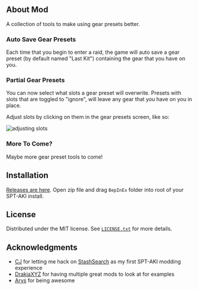 ## About Mod

A collection of tools to make using gear presets better.

### Auto Save Gear Presets

Each time that you begin to enter a raid, the game will auto save a gear preset (by default named "Last Kit") containing the gear that you have on you.

### Partial Gear Presets

You can now select what slots a gear preset will overwrite. Presets with slots that are toggled to "ignore", will leave any gear that you have on you in place.

Adjust slots by clicking on them in the gear presets screen, like so:

![adjusting slots](Screenshots/adjusting_partial_gear_preset.gif)

### More To Come?

Maybe more gear preset tools to come!

## Installation

[Releases are here](https://github.com/mpstark/SPT-GearPresetTools/releases). Open zip file and drag `BepInEx` folder into root of your SPT-AKI install.

## License

Distributed under the MIT license. See [`LICENSE.txt`](LICENSE.txt) for more details.

## Acknowledgments

- [CJ](https://github.com/CJ-SPT) for letting me hack on [StashSearch](https://github.com/CJ-SPT/StashSearch) as my first SPT-AKI modding experience
- [DrakiaXYZ](https://github.com/DrakiaXYZ) for having multiple great mods to look at for examples
- [Arys](https://github.com/Nympfonic) for being awesome
